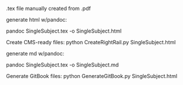 .tex file manually created from .pdf

generate html w/pandoc:

pandoc SingleSubject.tex -o SingleSubject.html

Create CMS-ready files:
python CreateRightRail.py SingleSubject.html


generate md w/pandoc:

pandoc SingleSubject.tex -o SingleSubject.md

Generate GitBook files:
python GenerateGitBook.py SingleSubject.html

